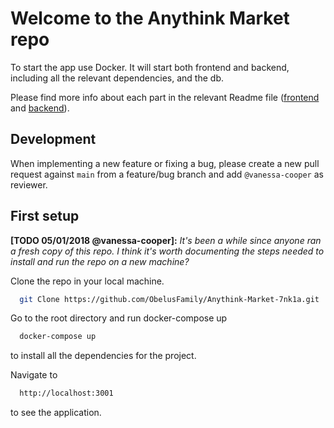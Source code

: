 # Welcome to the Anythink Market repo

To start the app use Docker. It will start both frontend and backend, including all the relevant dependencies, and the db.

Please find more info about each part in the relevant Readme file ([frontend](frontend/readme.md) and [backend](backend/README.md)).

## Development

When implementing a new feature or fixing a bug, please create a new pull request against `main` from a feature/bug branch and add `@vanessa-cooper` as reviewer.

## First setup

**[TODO 05/01/2018 @vanessa-cooper]:** _It's been a while since anyone ran a fresh copy of this repo. I think it's worth documenting the steps needed to install and run the repo on a new machine?_

Clone the repo in your local machine.

```bash
  git Clone https://github.com/ObelusFamily/Anythink-Market-7nk1a.git
```


Go to the root directory and run docker-compose up 

```bash
  docker-compose up
```
to install all the dependencies for the project.

Navigate to 
```bash
  http://localhost:3001
```
to see the application.
